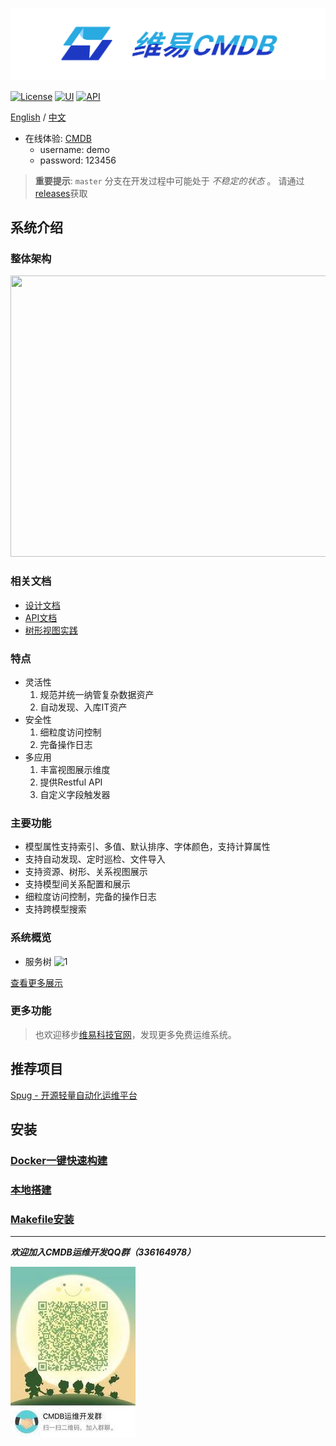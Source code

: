 ![基础资源视图](docs/logo.png)

[![License](https://img.shields.io/badge/License-AGPLv3-brightgreen)](https://github.com/veops/cmdb/blob/master/LICENSE)
[![UI](https://img.shields.io/badge/UI-Ant%20Design%20Pro%20Vue-brightgreen)](https://github.com/sendya/ant-design-pro-vue) 
[![API](https://img.shields.io/badge/API-Flask-brightgreen)](https://github.com/pallets/flask) 


[English](README_en.md) / [中文](README.md)

- 在线体验: <a href="https://cmdb.veops.cn" target="_blank">CMDB</a>
    - username: demo
    - password: 123456
    
> **重要提示**: `master` 分支在开发过程中可能处于 *不稳定的状态* 。
请通过[releases](https://github.com/veops/cmdb/releases)获取
    
系统介绍
-------------
### 整体架构
<img src=docs/view.png width=700 height=450 />

### 相关文档
- <a href="https://zhuanlan.zhihu.com/p/98453732" target="_blank">设计文档</a>
- <a href="https://github.com/veops/cmdb/tree/master/docs" target="_blank">API文档</a>
- <a href="https://mp.weixin.qq.com/s/EflmmJ-qdUkddTx2hRt3pA" target="_blank">树形视图实践</a>

### 特点
- 灵活性
   1. 规范并统一纳管复杂数据资产
   2. 自动发现、入库IT资产
- 安全性
  1. 细粒度访问控制
  2. 完备操作日志
- 多应用
  1. 丰富视图展示维度
  2. 提供Restful API
  3. 自定义字段触发器
  
### 主要功能
- 模型属性支持索引、多值、默认排序、字体颜色，支持计算属性
- 支持自动发现、定时巡检、文件导入
- 支持资源、树形、关系视图展示
- 支持模型间关系配置和展示
- 细粒度访问控制，完备的操作日志
- 支持跨模型搜索

### 系统概览
- 服务树
![1](docs/0.png "首页展示")

[查看更多展示](docs/screenshot.md)

### 更多功能

> 也欢迎移步[维易科技官网](https://www.veops.cn)，发现更多免费运维系统。

## 推荐项目
[Spug - 开源轻量自动化运维平台](https://github.com/openspug/spug)

安装
----
### [Docker一键快速构建](docs/docker.md)
### [本地搭建](docs/local.md)
### [Makefile安装](docs/makefile.md)




----------------------
_**欢迎加入CMDB运维开发QQ群（336164978）**_

![QQ群](docs/qr_code.jpg)

